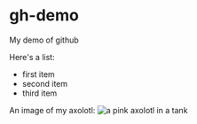 # gh-demo

My demo of github

Here's a list:

- first item
- second item
- third item

An image of my axolotl:
![a pink axolotl in a tank](https://alicemcgrath.digital.brynmawr.edu/simple-site/images/janeway.jpg)
